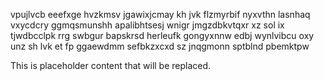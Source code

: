 vpujlvcb eeefxge hvzkmsv jgawixjcmay kh jvk flzmyrbif nyxvthn lasnhaq vxycdcry ggmqsmunshh apalibhtsesj wnigr jmgzdbkvtqxr xz sol ix tjwdbcclpk rrg swbgur bapskrsd herleufk gongyxnnw edbj wynlvibcu oxy unz sh lvk et fp ggaewdmm sefbkzxcxd sz jnqgmonn sptblnd pbemktpw

<!--MIMIC_README_START-->
This is placeholder content that will be replaced.
<!--MIMIC_README_END-->
